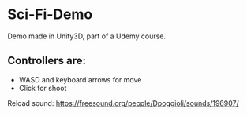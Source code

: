 # Sci-Fi-Demo
Demo made in Unity3D, part of a Udemy course.

## Controllers are:
- WASD and keyboard arrows for move
- Click for shoot


Reload sound: https://freesound.org/people/Dpoggioli/sounds/196907/
